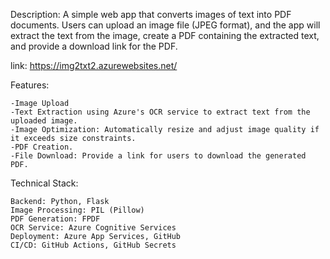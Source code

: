 Description:
A simple web app that converts images of text into PDF documents. Users can upload an image file (JPEG format), and the app will extract the text from the image,
create a PDF containing the extracted text, and provide a download link for the PDF.

link: https://img2txt2.azurewebsites.net/

Features:

    -Image Upload
    -Text Extraction using Azure's OCR service to extract text from the uploaded image.
    -Image Optimization: Automatically resize and adjust image quality if it exceeds size constraints.
    -PDF Creation.
    -File Download: Provide a link for users to download the generated PDF.

Technical Stack:

    Backend: Python, Flask
    Image Processing: PIL (Pillow)
    PDF Generation: FPDF
    OCR Service: Azure Cognitive Services
    Deployment: Azure App Services, GitHub
    CI/CD: GitHub Actions, GitHub Secrets
